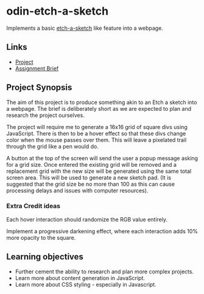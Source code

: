# odin-etch-a-sketch

Implements a basic [etch-a-sketch](https://en.wikipedia.org/wiki/Etch_A_Sketch) like feature into a webpage.

## Links

- [Project](https://anevilpenguin.github.io/odin-etch-a-sketch)
- [Assignment Brief](https://www.theodinproject.com/lessons/foundations-etch-a-sketch)

## Project Synopsis

The aim of this project is to produce something akin to an Etch a sketch into a webpage.  The brief is deliberately short as we are expected to plan and research the project ourselves.

The project will require me to generate a 16x16 grid of square divs using JavaScript.  There is then to be a hover effect so that these divs change color when the mouse passes over them.  This will leave a pixelated trail through the grid like a pen would do.

A button at the top of the screen will send the user a popup message asking for a grid size.  Once entered the existing grid will be removed and a replacement grid with the new size will be generated using the same total screen area.  This will be used to generate a new sketch pad. (It is suggested that the grid size be no more than 100 as this can cause processing delays and issues with computer resources).

### Extra Credit ideas

Each hover interaction should randomize the RGB value entirely.

Implement a progressive darkening effect, where each interaction adds 10% more opacity to the square.

## Learning objectives

- Further cement the ability to research and plan more complex projects.
- Learn more about content generation in JavaScript.
- Learn more about CSS styling - especially in Javascript.
